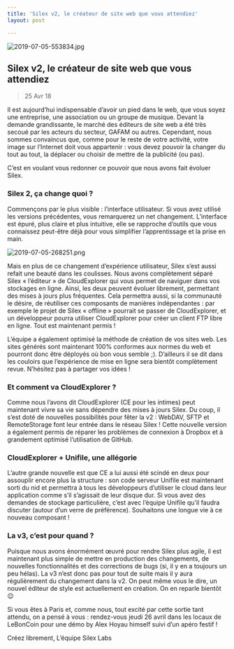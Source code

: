 ```yaml
---
title: 'Silex v2, le créateur de site web que vous attendiez'
layout: post

---
```


![2019-07-05-553834.jpg](http://lexoyo.me/silexlabs.org//assets/2019-07-05-553834.jpg)

## Silex v2, le créateur de site web que vous attendiez

> 25 Avr 18

Il est aujourd’hui indispensable d’avoir un pied dans le web, que vous soyez une entreprise, une association ou un groupe de musique. Devant la demande grandissante, le marché des éditeurs de site web a été très secoué par les acteurs du secteur, GAFAM ou autres. Cependant, nous sommes convaincus que, comme pour le reste de votre activité, votre image sur l’Internet doit vous appartenir : vous devez pouvoir la changer du tout au tout, la déplacer ou choisir de mettre de la publicité (ou pas).

C’est en voulant vous redonner ce pouvoir que nous avons fait évoluer Silex.

### Silex 2, ça change quoi ?

Commençons par le plus visible : l’interface utilisateur. Si vous avez utilisé les versions précédentes, vous remarquerez un net changement. L’interface est épuré, plus claire et plus intuitive, elle se rapproche d’outils que vous connaissez peut-être déjà pour vous simplifier l’apprentissage et la prise en main.

![2019-07-05-268251.png](http://lexoyo.me/silexlabs.org//assets/2019-07-05-268251.png)

Mais en plus de ce changement d’expérience utilisateur, Silex s’est aussi refait une beauté dans les coulisses. Nous avons complètement séparé Silex « l’éditeur » de CloudExplorer qui vous permet de naviguer dans vos stockages en ligne. Ainsi, les deux peuvent évoluer librement, permettant des mises à jours plus fréquentes. Cela permettra aussi, si la communauté le désire, de réutiliser ces composants de manières indépendantes : par exemple le projet de Silex « offline » pourrait se passer de CloudExplorer, et un développeur pourra utiliser CloudExplorer pour créer un client FTP libre en ligne. Tout est maintenant permis !

L’équipe a également optimisé la méthode de création de vos sites web. Les sites générés sont maintenant 100% conformes aux normes du web et pourront donc être déployés où bon vous semble ;). D’ailleurs il se dit dans les couloirs que l’expérience de mise en ligne sera bientôt complètement revue. N’hésitez pas à partager vos idées !

### Et comment va CloudExplorer ?

Comme nous l’avons dit CloudExplorer (CE pour les intimes) peut maintenant vivre sa vie sans dépendre des mises à jours Silex. Du coup, il s’est doté de nouvelles possibilités pour fêter la v2 : WebDAV, SFTP et RemoteStorage font leur entrée dans le réseau Silex ! Cette nouvelle version a également permis de réparer les problèmes de connexion à Dropbox et à grandement optimisé l’utilisation de GitHub.


### CloudExplorer + Unifile, une allégorie

L’autre grande nouvelle est que CE a lui aussi été scindé en deux pour assouplir encore plus la structure : son code serveur Unifile est maintenant sorti du nid et permettra à tous les développeurs d’utiliser le cloud dans leur application comme s’il s’agissait de leur disque dur. Si vous avez des demandes de stockage particulière, c’est avec l’équipe Unifile qu’il faudra discuter (autour d’un verre de préférence). Souhaitons une longue vie à ce nouveau composant !

### La v3, c’est pour quand ?

Puisque nous avons énormément œuvré pour rendre Silex plus agile, il est maintenant plus simple de mettre en production des changements, de nouvelles fonctionnalités et des corrections de bugs (si, il y en a toujours un peu hélas). La v3 n’est donc pas pour tout de suite mais il y aura régulièrement du changement dans la v2. On peut même vous le dire, un nouvel éditeur de style est actuellement en création. On en reparle bientôt 😉

Si vous êtes à Paris et, comme nous, tout excité par cette sortie tant attendu, on a pensé à vous : rendez-vous jeudi 26 avril dans les locaux de LeBonCoin pour une démo by Alex Hoyau himself suivi d’un apéro festif !

Créez librement,
L’équipe Silex Labs
